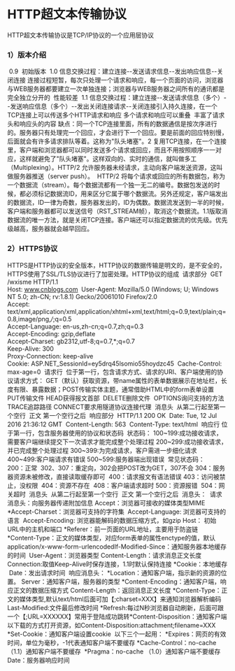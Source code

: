 # HTTP超文本传输协议

HTTP超文本传输协议是TCP/IP协议的一个应用层协议

### 1）版本介绍

​		0.9
​			初始版本
​		1.0
​			信息交换过程：建立连接--发送请求信息--发出响应信息--关闭连接
​			连接过程短暂，每次只处理一个请求和响应，每一个页面的访问，浏览器与WEB服务器都要建立一次单独连接；
​			浏览器与WEB服务器之间所有的通讯都是完全独立分开的
​			性能较差
​		1.1
​			信息交换过程：建立连接--发送请求信息（多个）--发送响应信息（多个）--发出关闭连接请求--关闭连接
​			引入持久连接，在一个TCP连接上可以传送多个HTTP请求和响应
​			多个请求和响应可以重叠
​			丰富了请求头和响应头的内容
​			缺点：同一个TCP连接里面，所有的数据通信是按次序进行的。服务器只有处理完一个回应，才会进行下一个回应。要是前面的回应特别慢，后面就会有许多请求排队等着。这称为"队头堵塞"。
​		2
​			复用TCP连接，在一个连接里，客户端和浏览器都可以同时发送多个请求或回应，而且不用按照顺序一一对应，这样就避免了"队头堵塞"。这样双向的、实时的通信，就叫做多工（Multiplexing）。
​			HTTP/2 允许服务器未经请求，主动向客户端发送资源，这叫做服务器推送（server push）。
​			HTTP/2 将每个请求或回应的所有数据包，称为一个数据流（stream）。每个数据流都有一个独一无二的编号。数据包发送的时候，都必须标记数据流ID，用来区分它属于哪个数据流。另外还规定，客户端发出的数据流，ID一律为奇数，服务器发出的，ID为偶数。
​			数据流发送到一半的时候，客户端和服务器都可以发送信号（RST_STREAM帧），取消这个数据流。1.1版取消数据流的唯一方法，就是关闭TCP连接。
​			客户端还可以指定数据流的优先级。优先级越高，服务器就会越早回应。

### 2）HTTPS协议

​		HTTPS是HTTP协议的安全版本，HTTP协议的数据传输是明文的，是不安全的，HTTPS使用了SSL/TLS协议进行了加密处理。
​	HTTP协议的组成
​		请求部分
​			GET /wxisme HTTP/1.1  
​			Host: www.cnblogs.com 
​			User-Agent: Mozilla/5.0 (Windows; U; Windows NT 5.0; zh-CN; rv:1.8.1) Gecko/20061010 Firefox/2.0  
​			Accept: text/xml,application/xml,application/xhtml+xml,text/html;q=0.9,text/plain;q=0.8,image/png,*/*;q=0.5  
​			Accept-Language: en-us,zh-cn;q=0.7,zh;q=0.3  
​			Accept-Encoding: gzip,deflate  
​			Accept-Charset: gb2312,utf-8;q=0.7,*;q=0.7  
​			Keep-Alive: 300  
​			Proxy-Connection: keep-alive  
​			Cookie: ASP.NET_SessionId=ey5drq45lsomio55hoydzc45
​			Cache-Control: max-age=0
​			请求行
​				位于第一行，包含请求方式、请求的URI、客户端使用的协议
​				请求方式：
​					GET（默认）获取资源，带name属性的表单数据展示在地址栏，长度有限、暴露数据；
​					POST传输实体主题，通常借助HTML中的form表单设置
​					PUT传输文件
​					HEAD获得报文首部
​					DELETE删除文件
​					OPTIONS询问支持的方法
​					TRACE追踪路径
​					CONNECT要求用隧道协议连接代理
​			消息头
​				从第二行起至第一个空行
​			正文
​				第一个空行之后
​		响应部分
​			HTTP/1.1 200 OK
​			Date: Tue, 12 Jul 2016 21:36:12 GMT
​			Content-Length: 563
​			Content-Type: text/html
​			响应行
​				位于第一行，包含服务器使用的协议和状态码
​				状态码：
​					100~199:成功接收请求，需要客户端继续提交下一次请求才能完成整个处理过程
​					200~299:成功接收请求，并已完成整个处理过程
​					300~399:为完成请求，客户需进一步细化请求
​					400~499:客户端请求有错误
​					500~599:服务器端出现错误
​				常见状态码：	
​					200：正常
​					302、307：重定向，302会把POST改为GET，307不会
​					304：服务器资源未被修改，直接读取缓存即可
​					400：请求报文有语法错误
​					403：访问被禁止，没权限
​					404：资源不存在
​					408：客户端请求超时
​					500：资源报错
​					504：网关超时
​			消息头
​				从第二行起至第一个空行
​			正文
​				第一个空行之后
​		消息头：
​			请求消息头：向服务器传递附加信息
​				Accept：浏览器可接收的媒体类型MIME
​				*Accept-Charset：浏览器可支持的字符集
​				Accept-Language: 浏览器可支持的语言
​				Accept-Encoding: 浏览器能解码的数据压缩方式，如gzip
​				Host： 初始URL中的主机和端口
​				*Referer：前一页面的URL地址，主要用于防盗链
​				*Content-Type：正文的媒体类型，对应form表单的属性enctype的值，默认application/x-www-form-urlencoded
​				If-Modified-Since：通知服务器本地缓存的时间
​				User-Agent：浏览器类型
​				Content-Length：请求消息正文长度
​				Connection:取值Keep-Alive时保存连接，1.1时默认保持连接
​				*Cookie：本地缓存
​				Date：发出请求时间
​			响应消息头：
​				*Location：通知客户端，指示新的资源的位置。
​				Server：通知客户端，服务器的类型
​				*Content-Encoding：通知客户端，响应正文的数据压缩方式
​				Content-Length：返回消息正文长度
​				*Content-Type：正文的媒体类型,默认text/html后面可加【;charset=XXX】来通知浏览器解析编码
​				Last-Modified:文件最后修改时间
​				*Refresh:每过N秒浏览器自动刷新，后面可跟一个【;URL=XXXXXX】常用于登陆成功跳转
​				*Content-Disposition：通知客户端以下载的方式打开资源，如Content-Disposition:attachment;filename=XXX
​				*Set-Cookie：通知客户端设置cookie
​				以下三个一起用：
​				*Expires：网页的有效时间，单位为毫秒，-1代表通知客户端不要缓存
​				*Cache-Control：no-cache （1.1）通知客户端不要缓存
​				*Pragma：no-cache （1.0）通知客户端不要缓存
​				Date：服务器响应时间